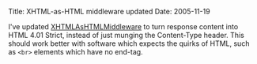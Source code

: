 Title: XHTML-as-HTML middleware updated
Date: 2005-11-19

I've updated [XHTMLAsHTMLMiddleware](http://code.ibofobi.dk/public/wiki/XHTMLAsHTMLMiddleware)
to turn response content into HTML 4.01 Strict, instead of just munging
the Content-Type header. This should work better with software which expects
the quirks of HTML, such as `<br>` elements which have no end-tag.